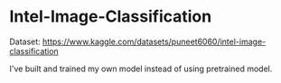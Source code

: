 # Intel-Image-Classification

Dataset: https://www.kaggle.com/datasets/puneet6060/intel-image-classification

I've built and trained my own model instead of using pretrained model.
